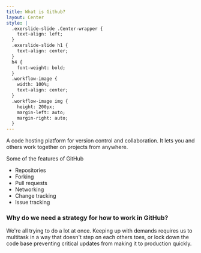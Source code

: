 ```yaml
---
title: What is Github?
layout: Center
style: |
  .exerslide-slide .Center-wrapper {
    text-align: left;
  }
  .exerslide-slide h1 {
    text-align: center;
  }
  h4 {
    font-weight: bold;
  }
  .workflow-image {
    width: 100%;
    text-align: center;
  }
  .workflow-image img {
    height: 200px;
    margin-left: auto;
    margin-right: auto;
  }
---
```

A code hosting platform for version control and collaboration. It lets you and others work together on projects from anywhere.

Some of the features of GitHub

- Repositories 
- Forking
- Pull requests
- Networking
- Change tracking
- Issue tracking

### Why do we need a strategy for how to work in GitHub?
We're all trying to do a lot at once.  Keeping up with demands requires us to multitask in a way that doesn't step on each others toes, or lock down the code base preventing critical updates from making it to production quickly.


